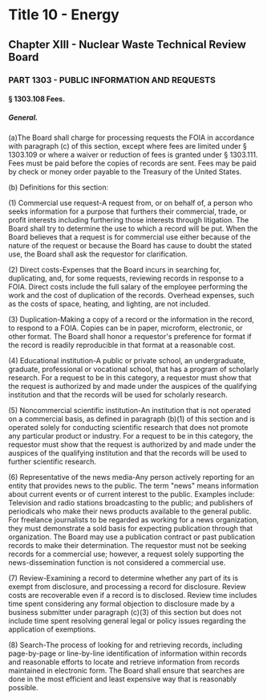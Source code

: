 
# Title 10 - Energy
## Chapter XIII - Nuclear Waste Technical Review Board
### PART 1303 - PUBLIC INFORMATION AND REQUESTS
#### § 1303.108 Fees.
##### General.

(a)The Board shall charge for processing requests the FOIA in accordance with paragraph (c) of this section, except where fees are limited under § 1303.109 or where a waiver or reduction of fees is granted under § 1303.111. Fees must be paid before the copies of records are sent. Fees may be paid by check or money order payable to the Treasury of the United States.

(b) Definitions for this section:

(1) Commercial use request-A request from, or on behalf of, a person who seeks information for a purpose that furthers their commercial, trade, or profit interests including furthering those interests through litigation. The Board shall try to determine the use to which a record will be put. When the Board believes that a request is for commercial use either because of the nature of the request or because the Board has cause to doubt the stated use, the Board shall ask the requestor for clarification.

(2) Direct costs-Expenses that the Board incurs in searching for, duplicating, and, for some requests, reviewing records in response to a FOIA. Direct costs include the full salary of the employee performing the work and the cost of duplication of the records. Overhead expenses, such as the costs of space, heating, and lighting, are not included.

(3) Duplication-Making a copy of a record or the information in the record, to respond to a FOIA. Copies can be in paper, microform, electronic, or other format. The Board shall honor a requestor's preference for format if the record is readily reproducible in that format at a reasonable cost.

(4) Educational institution-A public or private school, an undergraduate, graduate, professional or vocational school, that has a program of scholarly research. For a request to be in this category, a requestor must show that the request is authorized by and made under the auspices of the qualifying institution and that the records will be used for scholarly research.

(5) Noncommercial scientific institution-An institution that is not operated on a commercial basis, as defined in paragraph (b)(1) of this section and is operated solely for conducting scientific research that does not promote any particular product or industry. For a request to be in this category, the requestor must show that the request is authorized by and made under the auspices of the qualifying institution and that the records will be used to further scientific research.

(6) Representative of the news media-Any person actively reporting for an entity that provides news to the public. The term "news" means information about current events or of current interest to the public. Examples include: Television and radio stations broadcasting to the public; and publishers of periodicals who make their news products available to the general public. For freelance journalists to be regarded as working for a news organization, they must demonstrate a sold basis for expecting publication through that organization. The Board may use a publication contract or past publication records to make their determination. The requestor must not be seeking records for a commercial use; however, a request solely supporting the news-dissemination function is not considered a commercial use.

(7) Review-Examining a record to determine whether any part of its is exempt from disclosure, and processing a record for disclosure. Review costs are recoverable even if a record is to disclosed. Review time includes time spent considering any formal objection to disclosure made by a business submitter under paragraph (c)(3) of this section but does not include time spent resolving general legal or policy issues regarding the application of exemptions.

(8) Search-The process of looking for and retrieving records, including page-by-page or line-by-line identification of information within records and reasonable efforts to locate and retrieve information from records maintained in electronic form. The Board shall ensure that searches are done in the most efficient and least expensive way that is reasonably possible.
